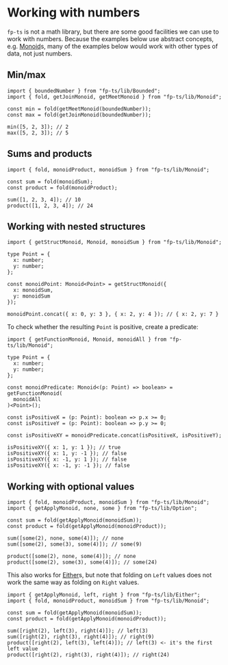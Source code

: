 # Working with numbers

`fp-ts` is not a math library, but there are some good facilities we can use to work with numbers. Because the examples below use abstract concepts, e.g. [Monoid](https://gcanti.github.io/fp-ts/modules/Monoid.ts)s, many of the examples below would work with other types of data, not just numbers.

## Min/max

```code|lang-ts
import { boundedNumber } from "fp-ts/lib/Bounded";
import { fold, getJoinMonoid, getMeetMonoid } from "fp-ts/lib/Monoid";

const min = fold(getMeetMonoid(boundedNumber));
const max = fold(getJoinMonoid(boundedNumber));

min([5, 2, 3]); // 2
max([5, 2, 3]); // 5
```

## Sums and products

```code|lang-ts
import { fold, monoidProduct, monoidSum } from "fp-ts/lib/Monoid";

const sum = fold(monoidSum);
const product = fold(monoidProduct);

sum([1, 2, 3, 4]); // 10
product([1, 2, 3, 4]); // 24
```

## Working with nested structures

```code|lang-ts
import { getStructMonoid, Monoid, monoidSum } from "fp-ts/lib/Monoid";

type Point = {
  x: number;
  y: number;
};

const monoidPoint: Monoid<Point> = getStructMonoid({
  x: monoidSum,
  y: monoidSum
});

monoidPoint.concat({ x: 0, y: 3 }, { x: 2, y: 4 }); // { x: 2, y: 7 }
```

To check whether the resulting `Point` is positive, create a predicate:

```code|lang-ts
import { getFunctionMonoid, Monoid, monoidAll } from "fp-ts/lib/Monoid";

type Point = {
  x: number;
  y: number;
};

const monoidPredicate: Monoid<(p: Point) => boolean> = getFunctionMonoid(
  monoidAll
)<Point>();

const isPositiveX = (p: Point): boolean => p.x >= 0;
const isPositiveY = (p: Point): boolean => p.y >= 0;

const isPositiveXY = monoidPredicate.concat(isPositiveX, isPositiveY);

isPositiveXY({ x: 1, y: 1 }); // true
isPositiveXY({ x: 1, y: -1 }); // false
isPositiveXY({ x: -1, y: 1 }); // false
isPositiveXY({ x: -1, y: -1 }); // false
```

## Working with optional values

```code|lang-ts
import { fold, monoidProduct, monoidSum } from "fp-ts/lib/Monoid";
import { getApplyMonoid, none, some } from "fp-ts/lib/Option";

const sum = fold(getApplyMonoid(monoidSum));
const product = fold(getApplyMonoid(monoidProduct));

sum([some(2), none, some(4)]); // none
sum([some(2), some(3), some(4)]); // some(9)

product([some(2), none, some(4)]); // none
product([some(2), some(3), some(4)]); // some(24)
```

This also works for [Either](https://gcanti.github.io/fp-ts/modules/Either.ts)s, but note that folding on `Left` values does not work the same way as folding on `Right` values.

```code|lang-ts
import { getApplyMonoid, left, right } from "fp-ts/lib/Either";
import { fold, monoidProduct, monoidSum } from "fp-ts/lib/Monoid";

const sum = fold(getApplyMonoid(monoidSum));
const product = fold(getApplyMonoid(monoidProduct));

sum([right(2), left(3), right(4)]); // left(3)
sum([right(2), right(3), right(4)]); // right(9)
product([right(2), left(3), left(4)]); // left(3) <- it's the first left value
product([right(2), right(3), right(4)]); // right(24)
```
